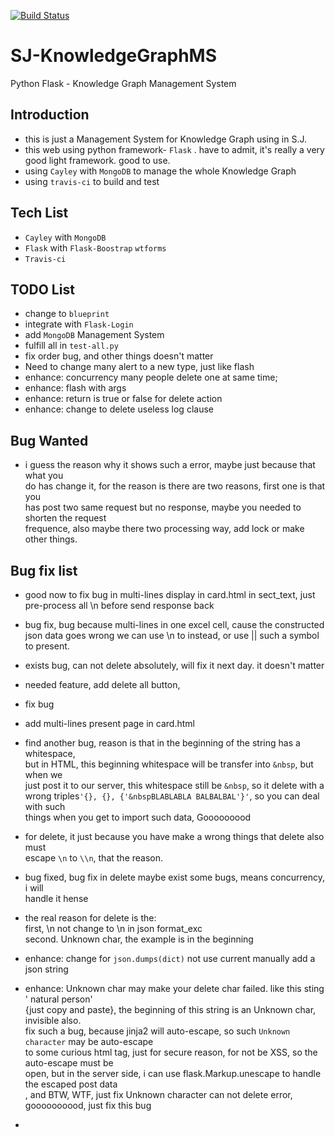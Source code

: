 [![Build Status](https://travis-ci.org/BigDipper7/SJ-KnowledgeGraphMS.svg?branch=master)](https://travis-ci.org/BigDipper7/SJ-KnowledgeGraphMS)

# SJ-KnowledgeGraphMS
Python Flask - Knowledge Graph Management System

## Introduction ##
- this is just a Management System for Knowledge Graph using in S.J.  
- this web using python framework- `Flask` . have to admit, it's really a very  
  good light framework. good to use.  
- using `Cayley` with `MongoDB` to manage the whole Knowledge Graph
- using `travis-ci` to build and test

## Tech List ##
- `Cayley` with `MongoDB`
- `Flask` with `Flask-Boostrap` `wtforms`
- `Travis-ci`

## TODO List ##
- change to  `blueprint`
- integrate with `Flask-Login`
- add `MongoDB` Management System
- fulfill all in `test-all.py`
- fix order bug, and other things doesn't matter
- Need to change many alert to a new type, just like flash
- enhance: concurrency many people delete one at same time;
- enhance: flash with args
- enhance: return is true or false for delete action
- enhance: change to delete useless log clause



## Bug Wanted ##
- i guess the reason why it shows such a error, maybe just because that what you  
   do has change it, for the reason is there are two reasons, first one is that you  
   has post two same request but no response, maybe you needed to shorten the request  
   frequence, also maybe there two processing way, add lock or make other things.



## Bug fix list ##
- good now to fix bug in multi-lines display in card.html in sect_text, just pre-process all \n before send response back

- bug fix, bug because multi-lines in one excel cell, cause the constructed json data goes wrong
we can use \n to instead, or use || such a symbol to present.

- exists bug, can not delete absolutely, will fix it next day. it doesn't matter

- needed feature, add delete all button,
- fix bug
- add multi-lines present page in card.html

- find another bug, reason is that in the beginning of the string has a whitespace,  
  but in HTML, this beginning whitespace will be transfer into `&nbsp`, but when we  
  just post it to our server, this whitespace still be `&nbsp`, so it delete with a  
  wrong triples`'{}, {}, {'&nbspBLABLABLA BALBALBAL'}'`, so you can deal with such   
  things when you get to import such data, Gooooooood
- for delete, it just because you have make a wrong things that delete also must   
  escape `\n` to  `\\n`, that the reason.
- bug fixed, bug fix in delete maybe exist some bugs, means concurrency, i will   
  handle it hense
- the real reason for delete is the:  
  first, \n not change to \\n in json format_exc  
  second. Unknown char, the example is in the beginning

- enhance: change for `json.dumps(dict)` not use current manually add a json string


- enhance: Unknown char may make your delete char failed. like this sting ' natural person'  
  {just copy and paste}, the beginning of this string is an Unknown char, invisible also.  
  fix such a bug, because jinja2 will auto-escape, so such `Unknown character` may be auto-escape  
  to some curious html tag, just for secure reason, for not be XSS, so the auto-escape must be  
  open, but in the server side, i can use flask.Markup.unescape to handle the escaped post data  
  , and BTW, WTF, just fix Unknown character can not delete error, goooooooood, just fix this bug  

-
